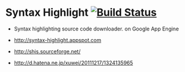 # Syntax Highlight [![Build Status](https://secure.travis-ci.org/xuwei-k/syntax-highlight.png)](http://travis-ci.org/xuwei-k/syntax-highlight)

* Syntax highlighting source code downloader. on Google App Engine

* http://syntax-highlight.appspot.com

* http://shjs.sourceforge.net/

* http://d.hatena.ne.jp/xuwei/20111217/1324135965
